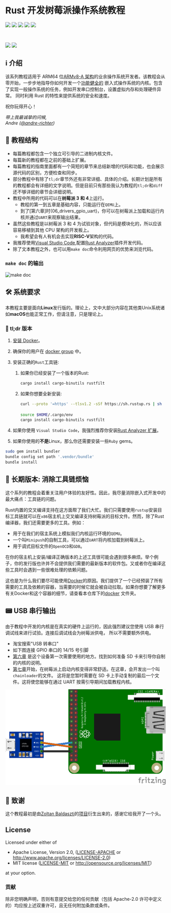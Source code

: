 # Rust 开发树莓派操作系统教程

![](https://github.com/rust-embedded/rust-raspberrypi-OS-tutorials/workflows/BSP-RPi3/badge.svg) ![](https://github.com/rust-embedded/rust-raspberrypi-OS-tutorials/workflows/BSP-RPi4/badge.svg) ![](https://github.com/rust-embedded/rust-raspberrypi-OS-tutorials/workflows/Unit-Tests/badge.svg) ![](https://github.com/rust-embedded/rust-raspberrypi-OS-tutorials/workflows/Integration-Tests/badge.svg) ![](https://img.shields.io/badge/License-MIT%20OR%20Apache--2.0-blue)

<br/>

<img src="doc/header.jpg" height="379"> <img src="doc/minipush_demo_frontpage.gif" height="379">

## ℹ️ 介绍

该系列教程适用于 ARM64 位[ARMv8-A 架构]的业余操作系统开发者。该教程会从零开始，一步步地指导你如何开发一个[功能健全的]
嵌入式操作系统的内核。包含了实现一般操作系统的任务，例如开发串口控制台，设置虚拟内存和处理硬件异常。
同时利用 Rust 的特性来提供系统的安全和速度。

祝你玩得开心！

_带上我最诚挚的问候,<br>Andre ([@andre-richter])_

[armv8-a 架构]: https://developer.arm.com/products/architecture/cpu-architecture/a-profile/docs
[功能健全的]: https://en.wikipedia.org/wiki/Monolithic_kernel
[@andre-richter]: https://github.com/andre-richter

## 📑 教程结构

- 每篇教程都包含一个独立可引导的二进制内核文件。
- 每篇新的教程都在之前的基础上扩展。
- 每篇教程的指南里面都有一个简短的章节来总结新增的代码和功能，也会展示源代码的区别，方便检查和同步。
- 部分教程中有除了`tl;dr`章节外还有非常详细、具体的介绍。长期计划是所有的教程都会有详细的文字说明。但是目前只有那些我认为教程的`tl;dr`和`diff`还不够详细的章节会详细说明。
- 教程中所用的代码可以在**树莓派 3 和 4**上运行。
  - 教程的第一到五章是基础内容，只能运行在`QEMU`上。
  - 到了[第六章]时(06_drivers_gpio_uart)，你可以在树莓派上加载和运行内核并通过`UART`来观察输出结果。
- 虽然这些教程是以树莓派 3 和 4 为试验对象，但代码是模块化的，所以应该容易移植到其他 CPU 架构的开发板上。
  - 我希望会有人有机会去实现**RISC-V**架构的代码。
- 我推荐使用[Visual Studio Code],配置[Rust Analyzer]插件开发代码。
- 除了文本教程之外，也可以用`make doc`命令利用网页的优势来浏览代码。

### `make doc` 的输出

![make doc](doc/make_doc.png)

[Visual Studio Code]: https://code.visualstudio.com
[Rust Analyzer]: https://rust-analyzer.github.io

## 🛠 系统要求

本教程主要是面向**Linux**发行版的。理论上，文中大部分内容在其他类Unix系统诸如**macOS**也能正常工作，但请注意，只是理论上。

### 🚀 tl;dr 版本

1. [安装 Docker][install_docker]。
2. 确保你的用户在 [docker group] 中。
3. 安装正确的`Rust`工具链:
   1. 如果你已经安装了一个版本的Rust:
      ```bash
      cargo install cargo-binutils rustfilt
      ```

   1. 如果你想要全新安装:
      ```bash
      curl --proto '=https' --tlsv1.2 -sSf https://sh.rustup.rs | sh

      source $HOME/.cargo/env
      cargo install cargo-binutils rustfilt
      ```

1. 如果你使用 `Visual Studio Code`，我强烈推荐你安装[Rust Analyzer 扩展]。
1. 如果你使用的**不是**Linux，那么你还需要安装一些`Ruby` gems。

```bash
sudo gem install bundler
bundle config set path '.vendor/bundle'
bundle install
```

[docker group]: https://docs.docker.com/engine/install/linux-postinstall/
[Rust Analyzer 扩展]: https://marketplace.visualstudio.com/items?itemName=matklad.rust-analyzer


## 🧰 长期版本: 消除工具链烦恼

这个系列的教程会着重关注用户体验的友好性。因此，我尽量消除嵌入式开发中的最大痛点：工具链的问题。

Rust内置的交叉编译支持在这方面帮了我们大忙。我们只需要使用`rustup`安装目标工具链就可以在`x86`宿主机上交叉编译支持树莓派的目标文件。然而，除了Rust编译器，我们还需要更多的工具。例如：

- 用于在我们的宿主系统上模拟我们内核运行环境的`QEMU`。
- 一个叫`Minipush`的自制工具，可以通过`UART`将内核加载到树莓派上。
- 用于调式目标文件的`OpenOCD`和`GDB`。

在你的宿主机上安装/编译正确版本的上述工具很可能会遇到很多麻烦。举个例子，你的发行版也许并不会提供我们需要的最新版本的软件包。又或者你在编译这些工具时会遇到一些很难处理的依赖问题。

这也是为什么我们要尽可能使用[Docker][install_docker]的原因。我们提供了一个已经预装了所有需要的工具及依赖的容器，当需要的时候它就会被自动拉取。如果你想要了解更多有关Docker和这个容器的细节，请查看本仓库下的[docker](docker) 文件夹。

[install_docker]: https://docs.docker.com/get-docker/

## 📟 USB 串行输出

由于教程中开发的内核是在真实的硬件上运行的，因此强烈建议您使用 USB 串行调试线来进行试验。连接后调试线会为树莓派供电，
所以不需要额外供电。

- 淘宝搜索"USB 转串口"
- 如下图连接 GPIO 串口的 14/15 号引脚
- [第六章](06_drivers_gpio_uart) 是这个设备第一次需要使用的地方。找到如何准备 SD 卡来引导你自制的内核的说明。
- [第七章](07_uart_chainloader)开始，在树莓派上启动内核变得非常舒适。在这章，会开发出一个叫`chainloader`的文件。
  这将是您暂时需要在 SD 卡上手动复制的最后一个文件。这将使您能够在通过 UART 按需引导期间加载教程内核。

![UART wiring diagram](doc/wiring.png)

## 🙌 致谢

这个教程最初是由[Zoltan Baldaszti](https://github.com/bztsrc)的[项目](https://github.com/bztsrc/raspi3-tutorial)衍生出来的，感谢它给我开了一个头。

## License

Licensed under either of

- Apache License, Version 2.0, ([LICENSE-APACHE](LICENSE-APACHE) or http://www.apache.org/licenses/LICENSE-2.0)
- MIT license ([LICENSE-MIT](LICENSE-MIT) or http://opensource.org/licenses/MIT)

at your option.

### 贡献

除非您明确声明，否则有意提交给您的任何贡献（包括 Apache-2.0 许可中定义的）均应按上述双重许可，且无任何附加条款或条件。
